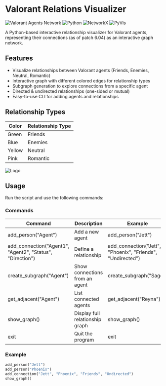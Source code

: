 # Valorant Relations Visualizer  

![Valorant Agents Network](https://img.shields.io/badge/game-Valorant-red) ![Python](https://img.shields.io/badge/Python-3.x-blue) ![NetworkX](https://img.shields.io/badge/library-NetworkX-green) ![PyVis](https://img.shields.io/badge/library-PyVis-orange)  

A Python-based interactive relationship visualizer for Valorant agents, representing their connections (as of patch 6.04) as an interactive graph network.  

## Features  
- Visualize relationships between Valorant agents (Friends, Enemies, Neutral, Romantic)  
- Interactive graph with different colored edges for relationship types  
- Subgraph generation to explore connections from a specific agent  
- Directed & undirected relationships (one-sided or mutual)  
- Easy-to-use CLI for adding agents and relationships  

## Relationship Types  
| Color  | Relationship Type |  
|--------|------------------|  
| Green  | Friends          |  
| Blue   | Enemies          |  
| Yellow | Neutral          |  
| Pink   | Romantic         |  

![Logo](assets/valorant_graph.png)

## Usage  
Run the script and use the following commands:  

### Commands  
| Command | Description | Example |  
|---------|-------------|---------|  
| add_person("Agent") | Add a new agent | add_person("Jett") |  
| add_connection("Agent1", "Agent2", "Status", "Direction") | Define a relationship | add_connection("Jett", "Phoenix", "Friends", "Undirected") |  
| create_subgraph("Agent") | Show connections from an agent | create_subgraph("Sage") |  
| get_adjacent("Agent") | List connected agents | get_adjacent("Reyna") |  
| show_graph() | Display full relationship graph | show_graph() |  
| exit | Quit the program | exit |  

### Example  
```python
add_person("Jett")  
add_person("Phoenix")  
add_connection("Jett", "Phoenix", "Friends", "Undirected")  
show_graph()
